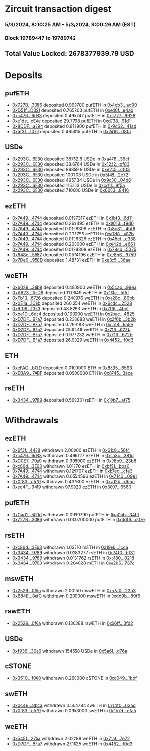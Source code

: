 # Zircuit transaction digest
### 5/3/2024, 8:00:25 AM - 5/3/2024, 9:00:26 AM (EST)
### Block 19789447 to 19789742

## Total Value Locked: 2678377939.79 USD

# Deposits
## pufETH
- [0x727B...3086](https://etherscan.io/address/0x727B8aeD2B9E7F75ec6f6A3aFDf2385B7B183086) deposited 0.999700 pufETH in [0x4cb3...ad90](https://etherscan.io/tx/0x727B8aeD2B9E7F75ec6f6A3aFDf2385B7B183086)
- [0xD51f...D351](https://etherscan.io/address/0xD51fFa3be7c29a0199Fec8E2198cEE8bC64CD351) deposited 0.765203 pufETH in [0xed0f...e4ab](https://etherscan.io/tx/0xD51fFa3be7c29a0199Fec8E2198cEE8bC64CD351)
- [0xc476...6d83](https://etherscan.io/address/0xc476106229D04487914De7E4fe39733423cB6d83) deposited 0.495747 pufETH in [0xc777...9928](https://etherscan.io/tx/0xc476106229D04487914De7E4fe39733423cB6d83)
- [0xe1de...cE4e](https://etherscan.io/address/0xe1de3536C0a877bc90A2c2A9BB3bd713C8eccE4e) deposited 29.7798 pufETH in [0xd738...91d1](https://etherscan.io/tx/0xe1de3536C0a877bc90A2c2A9BB3bd713C8eccE4e)
- [0x8CDF...a294](https://etherscan.io/address/0x8CDFD02A8B862e43e11b4a9abdEF0265295Aa294) deposited 0.812900 pufETH in [0x9c62...41ad](https://etherscan.io/tx/0x8CDFD02A8B862e43e11b4a9abdEF0265295Aa294)
- [0x5f31...1076](https://etherscan.io/address/0x5f3114dCfACa21C049108C4bD639d0f992aC1076) deposited 0.495815 pufETH in [0x2d16...08fa](https://etherscan.io/tx/0x5f3114dCfACa21C049108C4bD639d0f992aC1076)
## USDe
- [0x293C...6E30](https://etherscan.io/address/0x293C6937D8D82e05B01335F7B33FBA0c8e256E30) deposited 38752.6 USDe in [0xa476...39cf](https://etherscan.io/tx/0x293C6937D8D82e05B01335F7B33FBA0c8e256E30)
- [0x293C...6E30](https://etherscan.io/address/0x293C6937D8D82e05B01335F7B33FBA0c8e256E30) deposited 38.6764 USDe in [0x1222...df83](https://etherscan.io/tx/0x293C6937D8D82e05B01335F7B33FBA0c8e256E30)
- [0x293C...6E30](https://etherscan.io/address/0x293C6937D8D82e05B01335F7B33FBA0c8e256E30) deposited 89859.9 USDe in [0xe2c5...cf03](https://etherscan.io/tx/0x293C6937D8D82e05B01335F7B33FBA0c8e256E30)
- [0x293C...6E30](https://etherscan.io/address/0x293C6937D8D82e05B01335F7B33FBA0c8e256E30) deposited 1001.03 USDe in [0x5f48...2e72](https://etherscan.io/tx/0x293C6937D8D82e05B01335F7B33FBA0c8e256E30)
- [0x293C...6E30](https://etherscan.io/address/0x293C6937D8D82e05B01335F7B33FBA0c8e256E30) deposited 4957.34 USDe in [0x9c00...04d6](https://etherscan.io/tx/0x293C6937D8D82e05B01335F7B33FBA0c8e256E30)
- [0x293C...6E30](https://etherscan.io/address/0x293C6937D8D82e05B01335F7B33FBA0c8e256E30) deposited 115.163 USDe in [0xcd11...8f5a](https://etherscan.io/tx/0x293C6937D8D82e05B01335F7B33FBA0c8e256E30)
- [0x293C...6E30](https://etherscan.io/address/0x293C6937D8D82e05B01335F7B33FBA0c8e256E30) deposited 710000 USDe in [0x6003...8416](https://etherscan.io/tx/0x293C6937D8D82e05B01335F7B33FBA0c8e256E30)
## ezETH
- [0x7A49...4744](https://etherscan.io/address/0x7A493Be5c2ce014cD049Bf178a1ac0Db1B434744) deposited 0.0197317 ezETH in [0x3bf3...6d11](https://etherscan.io/tx/0x7A493Be5c2ce014cD049Bf178a1ac0Db1B434744)
- [0x7A49...4744](https://etherscan.io/address/0x7A493Be5c2ce014cD049Bf178a1ac0Db1B434744) deposited 0.269495 ezETH in [0x0013...f9d0](https://etherscan.io/tx/0x7A493Be5c2ce014cD049Bf178a1ac0Db1B434744)
- [0x7A49...4744](https://etherscan.io/address/0x7A493Be5c2ce014cD049Bf178a1ac0Db1B434744) deposited 0.0198309 ezETH in [0x8c31...4bf6](https://etherscan.io/tx/0x7A493Be5c2ce014cD049Bf178a1ac0Db1B434744)
- [0x7A49...4744](https://etherscan.io/address/0x7A493Be5c2ce014cD049Bf178a1ac0Db1B434744) deposited 0.233755 ezETH in [0xe7d8...a87b](https://etherscan.io/tx/0x7A493Be5c2ce014cD049Bf178a1ac0Db1B434744)
- [0x7A49...4744](https://etherscan.io/address/0x7A493Be5c2ce014cD049Bf178a1ac0Db1B434744) deposited 0.0196326 ezETH in [0x45ef...c338](https://etherscan.io/tx/0x7A493Be5c2ce014cD049Bf178a1ac0Db1B434744)
- [0x7A49...4744](https://etherscan.io/address/0x7A493Be5c2ce014cD049Bf178a1ac0Db1B434744) deposited 0.200000 ezETH in [0x642d...e661](https://etherscan.io/tx/0x7A493Be5c2ce014cD049Bf178a1ac0Db1B434744)
- [0x7A49...4744](https://etherscan.io/address/0x7A493Be5c2ce014cD049Bf178a1ac0Db1B434744) deposited 0.0198308 ezETH in [0x78cd...5375](https://etherscan.io/tx/0x7A493Be5c2ce014cD049Bf178a1ac0Db1B434744)
- [0x648e...5587](https://etherscan.io/address/0x648e5A52428D2E66F742Ba3D69F05DcD54515587) deposited 0.0574196 ezETH in [0xe8b6...9759](https://etherscan.io/tx/0x648e5A52428D2E66F742Ba3D69F05DcD54515587)
- [0x7De9...958D](https://etherscan.io/address/0x7De980CBFA4b52595613D3265Ef6FEb2b8E1958D) deposited 1.48731 ezETH in [0xe3c5...36ae](https://etherscan.io/tx/0x7De980CBFA4b52595613D3265Ef6FEb2b8E1958D)
## weETH
- [0x6029...38b8](https://etherscan.io/address/0x60292eE7AC453105B4E1f9893FD2193A953838b8) deposited 0.480900 weETH in [0x5cab...99ea](https://etherscan.io/tx/0x60292eE7AC453105B4E1f9893FD2193A953838b8)
- [0xA623...AeD8](https://etherscan.io/address/0xA62315902fAADC69F898cc8B85F86FfD1F6aAeD8) deposited 11.0049 weETH in [0x16fc...5f5f](https://etherscan.io/tx/0xA62315902fAADC69F898cc8B85F86FfD1F6aAeD8)
- [0xFb13...6726](https://etherscan.io/address/0xFb1395da1e9832fF80aE136BA656C907e8B66726) deposited 0.240976 weETH in [0xa28c...80bb](https://etherscan.io/tx/0xFb1395da1e9832fF80aE136BA656C907e8B66726)
- [0x0E1a...1C8b](https://etherscan.io/address/0x0E1ad0FeFd3A7603E39dB2A02E4E55BD54EC1C8b) deposited 260.254 weETH in [0x6ddc...2528](https://etherscan.io/tx/0x0E1ad0FeFd3A7603E39dB2A02E4E55BD54EC1C8b)
- [0x9f09...f363](https://etherscan.io/address/0x9f09502a0B68EDbcCDFF5E6C59270Ad150def363) deposited 48.8293 weETH in [0x7f16...4bef](https://etherscan.io/tx/0x9f09502a0B68EDbcCDFF5E6C59270Ad150def363)
- [0xbe1D...6dc4](https://etherscan.io/address/0xbe1D5810d6B51b8793A655DD4BAb1d0ac38F6dc4) deposited 0.100000 weETH in [0x2bac...4825](https://etherscan.io/tx/0xbe1D5810d6B51b8793A655DD4BAb1d0ac38F6dc4)
- [0xD7DF...BFa7](https://etherscan.io/address/0xD7DF7E085214743530afF339aFC420c7c720BFa7) deposited 0.233683 weETH in [0x2f6b...3b2b](https://etherscan.io/tx/0xD7DF7E085214743530afF339aFC420c7c720BFa7)
- [0xD7DF...BFa7](https://etherscan.io/address/0xD7DF7E085214743530afF339aFC420c7c720BFa7) deposited 0.299183 weETH in [0xfa18...6a5e](https://etherscan.io/tx/0xD7DF7E085214743530afF339aFC420c7c720BFa7)
- [0xD7DF...BFa7](https://etherscan.io/address/0xD7DF7E085214743530afF339aFC420c7c720BFa7) deposited 28.9449 weETH in [0x71ff...672b](https://etherscan.io/tx/0xD7DF7E085214743530afF339aFC420c7c720BFa7)
- [0xD7DF...BFa7](https://etherscan.io/address/0xD7DF7E085214743530afF339aFC420c7c720BFa7) deposited 0.977232 weETH in [0x71ff...672b](https://etherscan.io/tx/0xD7DF7E085214743530afF339aFC420c7c720BFa7)
- [0xD7DF...BFa7](https://etherscan.io/address/0xD7DF7E085214743530afF339aFC420c7c720BFa7) deposited 26.9029 weETH in [0x4452...f0d3](https://etherscan.io/tx/0xD7DF7E085214743530afF339aFC420c7c720BFa7)
## ETH
- [0xeFAC...b0fD](https://etherscan.io/address/0xeFAC1617C8Fa7f73d30b25126699BE56E816b0fD) deposited 0.0100000 ETH in [0x8835...6593](https://etherscan.io/tx/0xeFAC1617C8Fa7f73d30b25126699BE56E816b0fD)
- [0xEBA9...7ABF](https://etherscan.io/address/0xEBA9cb65CdbBCB97545Bc7791e7799aAEdA27ABF) deposited 0.0900000 ETH in [0x8745...3ace](https://etherscan.io/tx/0xEBA9cb65CdbBCB97545Bc7791e7799aAEdA27ABF)
## rsETH
- [0x3434...9789](https://etherscan.io/address/0x34349c5569e7B846c3558961552D2202760A9789) deposited 0.569331 rsETH in [0x10b7...af75](https://etherscan.io/tx/0x34349c5569e7B846c3558961552D2202760A9789)
# Withdrawals
## ezETH
- [0x6f3f...44E8](https://etherscan.io/address/0x6f3f44440680Cad37C8eF621F1800664febC44E8) withdrawn 2.00000 ezETH in [0x61c8...58f4](https://etherscan.io/tx/0x6f3f44440680Cad37C8eF621F1800664febC44E8)
- [0xc476...6d83](https://etherscan.io/address/0xc476106229D04487914De7E4fe39733423cB6d83) withdrawn 0.496127 ezETH in [0xca3c...381d](https://etherscan.io/tx/0xc476106229D04487914De7E4fe39733423cB6d83)
- [0xC0E7...79a9](https://etherscan.io/address/0xC0E7d72a0767CE4085c18Bf6139A7551879579a9) withdrawn 0.998900 ezETH in [0x98b9...23b8](https://etherscan.io/tx/0xC0E7d72a0767CE4085c18Bf6139A7551879579a9)
- [0xc86d...3E63](https://etherscan.io/address/0xc86d96dF79B582E58A77d777b5CC1C3CD7F93E63) withdrawn 1.01770 ezETH in [0xbf51...bba0](https://etherscan.io/tx/0xc86d96dF79B582E58A77d777b5CC1C3CD7F93E63)
- [0x7A49...4744](https://etherscan.io/address/0x7A493Be5c2ce014cD049Bf178a1ac0Db1B434744) withdrawn 0.129707 ezETH in [0xb7ed...cfa3](https://etherscan.io/tx/0x7A493Be5c2ce014cD049Bf178a1ac0Db1B434744)
- [0x7A49...4744](https://etherscan.io/address/0x7A493Be5c2ce014cD049Bf178a1ac0Db1B434744) withdrawn 0.0554596 ezETH in [0x7143...09e1](https://etherscan.io/tx/0x7A493Be5c2ce014cD049Bf178a1ac0Db1B434744)
- [0x0f83...c579](https://etherscan.io/address/0x0f8342d522fC87da13dC50771b0631Bc4A17c579) withdrawn 0.437600 ezETH in [0x7d2b...dbbc](https://etherscan.io/tx/0x0f8342d522fC87da13dC50771b0631Bc4A17c579)
- [0xec4F...9419](https://etherscan.io/address/0xec4F9DD55dA80C42E81cc9165Aa7D675C86f9419) withdrawn 97.9920 ezETH in [0x3807...6560](https://etherscan.io/tx/0xec4F9DD55dA80C42E81cc9165Aa7D675C86f9419)
## pufETH
- [0xCad1...500d](https://etherscan.io/address/0xCad1E4277F0a5fBEEcD190eEBd597AC7017c500d) withdrawn 0.0999790 pufETH in [0xa0ab...34bf](https://etherscan.io/tx/0xCad1E4277F0a5fBEEcD190eEBd597AC7017c500d)
- [0x727B...3086](https://etherscan.io/address/0x727B8aeD2B9E7F75ec6f6A3aFDf2385B7B183086) withdrawn 0.000700000 pufETH in [0x3df6...c07e](https://etherscan.io/tx/0x727B8aeD2B9E7F75ec6f6A3aFDf2385B7B183086)
## rsETH
- [0xc86d...3E63](https://etherscan.io/address/0xc86d96dF79B582E58A77d777b5CC1C3CD7F93E63) withdrawn 1.03510 rsETH in [0x19e6...1cca](https://etherscan.io/tx/0xc86d96dF79B582E58A77d777b5CC1C3CD7F93E63)
- [0x3434...9789](https://etherscan.io/address/0x34349c5569e7B846c3558961552D2202760A9789) withdrawn 0.0283277 rsETH in [0x74f0...bf31](https://etherscan.io/tx/0x34349c5569e7B846c3558961552D2202760A9789)
- [0x3434...9789](https://etherscan.io/address/0x34349c5569e7B846c3558961552D2202760A9789) withdrawn 0.0181762 rsETH in [0xb180...0218](https://etherscan.io/tx/0x34349c5569e7B846c3558961552D2202760A9789)
- [0x3434...9789](https://etherscan.io/address/0x34349c5569e7B846c3558961552D2202760A9789) withdrawn 0.284628 rsETH in [0xa2b5...737c](https://etherscan.io/tx/0x34349c5569e7B846c3558961552D2202760A9789)
## mswETH
- [0x2529...0f6a](https://etherscan.io/address/0x252964d1F46700D8180De8Fd59D3cB14D9dA0f6a) withdrawn 2.00150 mswETH in [0x57a0...22b3](https://etherscan.io/tx/0x252964d1F46700D8180De8Fd59D3cB14D9dA0f6a)
- [0xB84E...8afC](https://etherscan.io/address/0xB84E827CEdB57a8770C0D2661a6051f3b9E28afC) withdrawn 0.200000 mswETH in [0xdd9b...89f6](https://etherscan.io/tx/0xB84E827CEdB57a8770C0D2661a6051f3b9E28afC)
## rswETH
- [0x2529...0f6a](https://etherscan.io/address/0x252964d1F46700D8180De8Fd59D3cB14D9dA0f6a) withdrawn 0.130388 rswETH in [0x66ff...3fd2](https://etherscan.io/tx/0x252964d1F46700D8180De8Fd59D3cB14D9dA0f6a)
## USDe
- [0xf936...30e6](https://etherscan.io/address/0xf93679F396D668B601453c135e4769ce965430e6) withdrawn 154558 USDe in [0x5a61...d76a](https://etherscan.io/tx/0xf93679F396D668B601453c135e4769ce965430e6)
## cSTONE
- [0x351C...f068](https://etherscan.io/address/0x351C9Ae070d9D22a312F22f5477F628C8f7bf068) withdrawn 0.260000 cSTONE in [0xc049...1bbf](https://etherscan.io/tx/0x351C9Ae070d9D22a312F22f5477F628C8f7bf068)
## swETH
- [0x0c4B...8b4a](https://etherscan.io/address/0x0c4B6Dd4f21F48b687B6DC180EbAb3D21e848b4a) withdrawn 0.504784 swETH in [0x14f0...62ad](https://etherscan.io/tx/0x0c4B6Dd4f21F48b687B6DC180EbAb3D21e848b4a)
- [0x0f83...c579](https://etherscan.io/address/0x0f8342d522fC87da13dC50771b0631Bc4A17c579) withdrawn 0.0953000 swETH in [0x1b7d...efa5](https://etherscan.io/tx/0x0f8342d522fC87da13dC50771b0631Bc4A17c579)
## weETH
- [0x545f...275a](https://etherscan.io/address/0x545f3d9cFd92C0753d6f4A7D0479115Ee131275a) withdrawn 2.02288 weETH in [0x71af...7e72](https://etherscan.io/tx/0x545f3d9cFd92C0753d6f4A7D0479115Ee131275a)
- [0xD7DF...BFa7](https://etherscan.io/address/0xD7DF7E085214743530afF339aFC420c7c720BFa7) withdrawn 27.1625 weETH in [0x4452...f0d3](https://etherscan.io/tx/0xD7DF7E085214743530afF339aFC420c7c720BFa7)
